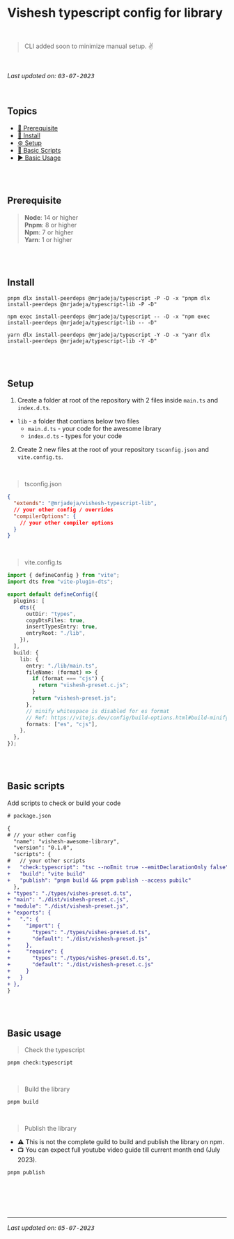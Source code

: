 # Vishesh typescript config for library

<br>

> CLI added soon to minimize manual setup. ✌️

<br>

_Last updated on: <kbd>03-07-2023</kbd>_

<br>

## Topics

- [🤞 Prerequisite][pre]
- [📲 Install][install]
- [⚙️ Setup][setup]
- [🦾 Basic Scripts][scripts]
- [▶️ Basic Usage][usage]

<br><br>

## Prerequisite

> **Node**: 14 or higher <br> **Pnpm**: 8 or higher <br> **Npm**: 7 or higher <br> **Yarn**: 1 or higher

<br><br>

## Install

```shell
pnpm dlx install-peerdeps @mrjadeja/typescript -P -D -x "pnpm dlx install-peerdeps @mrjadeja/typescript-lib -P -D"
```

```shell
npm exec install-peerdeps @mrjadeja/typescript -- -D -x "npm exec install-peerdeps @mrjadeja/typescript-lib -- -D"
```

```shell
yarn dlx install-peerdeps @mrjadeja/typescript -Y -D -x "yanr dlx install-peerdeps @mrjadeja/typescript-lib -Y -D"
```

<br><br>

## Setup

1. Create a folder at root of the repository with 2 files inside `main.ts` and `index.d.ts`.

- `lib` - a folder that contians below two files
  - `main.d.ts` - your code for the awesome library
  - `index.d.ts` - types for your code

2. Create 2 new files at the root of your repository `tsconfig.json` and `vite.config.ts`.

<br>

> tsconfig.json

```json
{
  "extends": "@mrjadeja/vishesh-typescript-lib",
  // your other config / overrides
  "compilerOptions": {
    // your other compiler options
  }
}
```

<br>

> vite.config.ts

```ts
import { defineConfig } from "vite";
import dts from "vite-plugin-dts";

export default defineConfig({
  plugins: [
    dts({
      outDir: "types",
      copyDtsFiles: true,
      insertTypesEntry: true,
      entryRoot: "./lib",
    }),
  ],
  build: {
    lib: {
      entry: "./lib/main.ts",
      fileName: (format) => {
        if (format === "cjs") {
          return "vishesh-preset.c.js";
        }
        return "vishesh-preset.js";
      },
      // minify whitespace is disabled for es format
      // Ref: https://vitejs.dev/config/build-options.html#build-minify
      formats: ["es", "cjs"],
    },
  },
});
```

<br><br>

## Basic scripts

Add scripts to check or build your code

```diff
# package.json

{
# // your other config
  "name": "vishesh-awesome-library",
  "version": "0.1.0",
  "scripts": {
#   // your other scripts
+   "check:typescript": "tsc --noEmit true --emitDeclarationOnly false",
+   "build": "vite build"
+   "publish": "pnpm build && pnpm publish --access pubilc"
  },
+ "types": "./types/vishes-preset.d.ts",
+ "main": "./dist/vishesh-preset.c.js",
+ "module": "./dist/vishesh-preset.js",
+ "exports": {
+   ".": {
+     "import": {
+       "types": "./types/vishes-preset.d.ts",
+       "default": "./dist/vishesh-preset.js"
+     },
+     "require": {
+       "types": "./types/vishes-preset.d.ts",
+       "default": "./dist/vishesh-preset.c.js"
+     }
+   }
+ },
}
```

<br><br>

## Basic usage

> Check the typescript

```shell
pnpm check:typescript
```

<br>

> Build the library

```shell
pnpm build
```

<br>

> Publish the library

- ⚠️ This is not the complete guild to build and publish the library on npm.
- 📺 You can expect full youtube video guide till current month end (July 2023).

```shell
pnpm publish
```

<br><br><br><br>

---

_Last updated on: <kbd>05-07-2023</kbd>_

[pre]: #prerequisite "Prerequisite"
[install]: #install "Install"
[setup]: #setup "Setup"
[scripts]: #basic-scripts "Basic Scripts"
[usage]: #basic-usage "Basic Usage"
